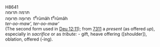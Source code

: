 <body>
  <p>H8641<br>  תּרמה    תּרוּמה  <br> תְּּרוּמָה  תְּּרוּמָה  ‎  t<sup>e</sup>rûmâh  t<sup>e</sup>rûmâh  <br><i>ter-oo-maw‘,</i> <i>ter-oo-maw‘ </i><br>(The second form used in <a href="deu012.htm#011">Deu 12:11</a>); from <a href="h7311.htm">7311</a>  a <i>present</i> (as offered <i>up</i>), especially in <i>sacrifice</i> or as <i>tribute: - </i>gift, heave offering ([shoulder]), oblation, offered (-ing).<br></p>
 </body>